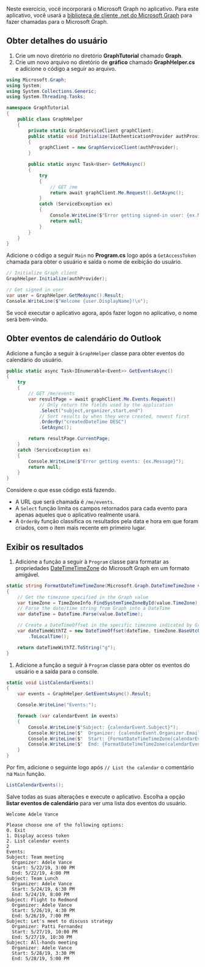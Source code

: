 <!-- markdownlint-disable MD002 MD041 -->

Neste exercício, você incorporará o Microsoft Graph no aplicativo. Para este aplicativo, você usará a [biblioteca de cliente .net do Microsoft Graph](https://github.com/microsoftgraph/msgraph-sdk-dotnet) para fazer chamadas para o Microsoft Graph.

## <a name="get-user-details"></a>Obter detalhes do usuário

1. Crie um novo diretório no diretório **GraphTutorial** chamado **Graph**.
1. Crie um novo arquivo no diretório de **gráfico** chamado **GraphHelper.cs** e adicione o código a seguir ao arquivo.

```csharp
using Microsoft.Graph;
using System;
using System.Collections.Generic;
using System.Threading.Tasks;

namespace GraphTutorial
{
    public class GraphHelper
    {
        private static GraphServiceClient graphClient;
        public static void Initialize(IAuthenticationProvider authProvider)
        {
            graphClient = new GraphServiceClient(authProvider);
        }

        public static async Task<User> GetMeAsync()
        {
            try
            {
                // GET /me
                return await graphClient.Me.Request().GetAsync();
            }
            catch (ServiceException ex)
            {
                Console.WriteLine($"Error getting signed-in user: {ex.Message}");
                return null;
            }
        }
    }
}
```

Adicione o código a seguir `Main` no **Program.cs** logo após a `GetAccessToken` chamada para obter o usuário e saída o nome de exibição do usuário.

```csharp
// Initialize Graph client
GraphHelper.Initialize(authProvider);

// Get signed in user
var user = GraphHelper.GetMeAsync().Result;
Console.WriteLine($"Welcome {user.DisplayName}!\n");
```

Se você executar o aplicativo agora, após fazer logon no aplicativo, o nome será bem-vindo.

## <a name="get-calendar-events-from-outlook"></a>Obter eventos de calendário do Outlook

Adicione a função a seguir à `GraphHelper` classe para obter eventos do calendário do usuário.

```csharp
public static async Task<IEnumerable<Event>> GetEventsAsync()
{
    try
    {
        // GET /me/events
        var resultPage = await graphClient.Me.Events.Request()
            // Only return the fields used by the application
            .Select("subject,organizer,start,end")
            // Sort results by when they were created, newest first
            .OrderBy("createdDateTime DESC")
            .GetAsync();

        return resultPage.CurrentPage;
    }
    catch (ServiceException ex)
    {
        Console.WriteLine($"Error getting events: {ex.Message}");
        return null;
    }
}
```

Considere o que esse código está fazendo.

- A URL que será chamada é `/me/events`.
- A `Select` função limita os campos retornados para cada evento para apenas aqueles que o aplicativo realmente usará.
- A `OrderBy` função classifica os resultados pela data e hora em que foram criados, com o item mais recente em primeiro lugar.

## <a name="display-the-results"></a>Exibir os resultados

1. Adicione a função a seguir à `Program` classe para formatar as propriedades [DateTimeTimeZone](/graph/api/resources/datetimetimezone?view=graph-rest-1.0) do Microsoft Graph em um formato amigável.

```csharp
static string FormatDateTimeTimeZone(Microsoft.Graph.DateTimeTimeZone value)
{
    // Get the timezone specified in the Graph value
    var timeZone = TimeZoneInfo.FindSystemTimeZoneById(value.TimeZone);
    // Parse the date/time string from Graph into a DateTime
    var dateTime = DateTime.Parse(value.DateTime);

    // Create a DateTimeOffset in the specific timezone indicated by Graph
    var dateTimeWithTZ = new DateTimeOffset(dateTime, timeZone.BaseUtcOffset)
        .ToLocalTime();

    return dateTimeWithTZ.ToString("g");
}
```

1. Adicione a função a seguir à `Program` classe para obter os eventos do usuário e a saída para o console.

```csharp
static void ListCalendarEvents()
{
    var events = GraphHelper.GetEventsAsync().Result;

    Console.WriteLine("Events:");

    foreach (var calendarEvent in events)
    {
        Console.WriteLine($"Subject: {calendarEvent.Subject}");
        Console.WriteLine($"  Organizer: {calendarEvent.Organizer.EmailAddress.Name}");
        Console.WriteLine($"  Start: {FormatDateTimeTimeZone(calendarEvent.Start)}");
        Console.WriteLine($"  End: {FormatDateTimeTimeZone(calendarEvent.End)}");
    }
}
```

Por fim, adicione o seguinte logo após `// List the calendar` o comentário na `Main` função.

```csharp
ListCalendarEvents();
```

Salve todas as suas alterações e execute o aplicativo. Escolha a opção **listar eventos de calendário** para ver uma lista dos eventos do usuário.

```Shell
Welcome Adele Vance

Please choose one of the following options:
0. Exit
1. Display access token
2. List calendar events
2
Events:
Subject: Team meeting
  Organizer: Adele Vance
  Start: 5/22/19, 3:00 PM
  End: 5/22/19, 4:00 PM
Subject: Team Lunch
  Organizer: Adele Vance
  Start: 5/24/19, 6:30 PM
  End: 5/24/19, 8:00 PM
Subject: Flight to Redmond
  Organizer: Adele Vance
  Start: 5/26/19, 4:30 PM
  End: 5/26/19, 7:00 PM
Subject: Let's meet to discuss strategy
  Organizer: Patti Fernandez
  Start: 5/27/19, 10:00 PM
  End: 5/27/19, 10:30 PM
Subject: All-hands meeting
  Organizer: Adele Vance
  Start: 5/28/19, 3:30 PM
  End: 5/28/19, 5:00 PM
```
